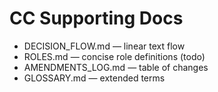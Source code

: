 <!-- status: stub; target: 150+ words -->
<!-- status: stub; target: 150+ words -->
<!-- status: stub; target: 150+ words -->
<!-- status: stub; target: 150+ words -->
<!-- status: stub; target: 150+ words -->
<!-- status: stub; target: 150+ words -->
# CC Supporting Docs
- DECISION_FLOW.md — linear text flow
- ROLES.md — concise role definitions (todo)
- AMENDMENTS_LOG.md — table of changes
- GLOSSARY.md — extended terms







